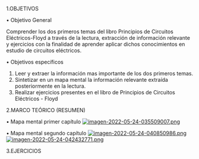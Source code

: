 1.OBJETIVOS

•	Objetivo General

Comprender los dos primeros temas del libro Principios de Circuitos Eléctricos-Floyd a través de la lectura, extracción de información relevante y ejercicios con la finalidad de aprender aplicar dichos conocimientos en estudio de circuitos eléctricos.

•	Objetivos específicos
1.	Leer y extraer la información mas importante de los dos primeros temas.
2.	Sintetizar en un mapa mental la información relevante extraída posteriormente en la lectura. 
3.	Realizar ejercicios presentes en el libro de Principios de Circuitos Eléctricos - Floyd


2.MARCO TEÓRICO (RESUMEN)

• Mapa mental primer capítulo
[![imagen-2022-05-24-035509007.png](https://i.postimg.cc/Bvf2X4vK/imagen-2022-05-24-035509007.png)](https://postimg.cc/dhnhfMrs)

• Mapa mental segundo capítulo
[![imagen-2022-05-24-040850986.png](https://i.postimg.cc/PJfF8120/imagen-2022-05-24-040850986.png)](https://postimg.cc/FdqxMktx)
[![imagen-2022-05-24-042432771.png](https://i.postimg.cc/PrNzCdm6/imagen-2022-05-24-042432771.png)](https://postimg.cc/vcF6jF29)

3.EJERCICIOS
